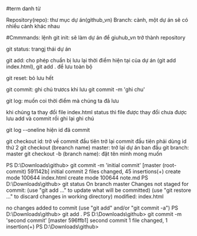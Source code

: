 #term danh từ

Repository(repo): thư mục dự án(github_vn)
Branch: cành, một dự án sẽ có nhiều cành khác nhau

#Cmmmands: lệnh
git init: sẽ làm dự án để giuhub_vn trở thành repository

git status: trangj thái dự án

git add: cho phép chuẩn bị lưu lại thời điểm hiện tại của dự án (git add index.html), git add . để lưu toàn bộ 

git reset: bỏ lưu hết

git commit: ghi chú trươcs khi lưu
git commit -m 'ghi chu'

git log: muốn coi thời điểm mà chúng ta đã lưu

khi chúng ta thay đổi file index.html 
status thì file được thay đổi chưa được lưu
add và commit rồi ghi lại ghi chú

git log --oneline hiện id đã commit

git checkout id: trở về commit đầu tiên
trở lại commit đầu tiên phải dùng id thứ 2
git checkout (breanch name) master: trở lại dự án ban đầu
git branch: master
git checkout -b (branch name): đặt tên mình mong muốn 

PS D:\Downloads\github> git commit -m 'initial commit'
[master (root-commit) 591142b] initial commit
 2 files changed, 45 insertions(+)
 create mode 100644 index.html
 create mode 100644 note.md
PS D:\Downloads\github> git status
On branch master
Changes not staged for commit:
  (use "git add <file>..." to update what will be committed)
  (use "git restore <file>..." to discard changes in working directory)
        modified:   index.html

no changes added to commit (use "git add" and/or "git commit -a")
PS D:\Downloads\github> git add .
PS D:\Downloads\github> git commit -m 'second commit'
[master 596ffb1] second commit
 1 file changed, 1 insertion(+)
PS D:\Downloads\github> 




